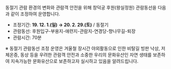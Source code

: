 동절기 관람 환경의 변화와 관람객 안전을 위해 창덕궁 후원(왕실정원) 관람동선을 다음과 같이 조정하여 운영합니다.
- 조정기간: **19. 12. 1.(일) → 20. 2. 29.(토)** / 동절기
- 관람동선: 후원입구-부용지-애련지-관람지-연경당-향나무길-퇴장
- 관람시간: 70분

※ 동절기 관람동선 조정 운영은 겨울철 장시간 야외활동으로 인한 비탈길 빙판 낙상, 저체온증, 동상 등을 우려한 관람객 안전과 소중한 우리의 문화유산인 자연 생태를 보존하여 지속가능한 문화유산으로 보존하고자 실시하고 있음을 알려드립니다.